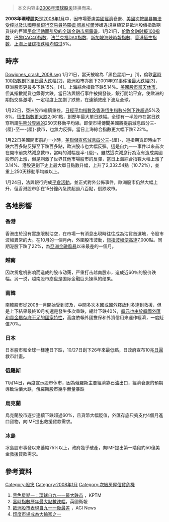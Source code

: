 > 本文内容由[2008年環球股災](https://zh.wikipedia.org/wiki/2008年環球股災)转换而来。


**2008年環球股災**是[2008年1月](../Page/2008年1月.md "wikilink")中，因市場憂慮[美國經濟](../Page/美國經濟.md "wikilink")衰退、[美國次按風暴無法受控以及](https://zh.wikipedia.org/wiki/2007年次級房屋信貸風暴 "wikilink")[法國興業銀行交易員](https://zh.wikipedia.org/wiki/法國興業銀行 "wikilink")[熱羅姆·凱維埃爾](../Page/熱羅姆·凱維埃爾.md "wikilink")涉嫌違規巨額交易歐洲股價指數期貨後的巨額[平倉活動而引發的全球金融市場震盪](https://zh.wikipedia.org/wiki/平倉 "wikilink")。1月21日，[伦敦](../Page/伦敦证券交易所.md "wikilink")[金融时报100指数](https://zh.wikipedia.org/wiki/伦敦金融时报100指数 "wikilink")、[巴黎](https://zh.wikipedia.org/wiki/泛歐股票交易所 "wikilink")[CAC40指数](https://zh.wikipedia.org/wiki/巴黎CAC40指数 "wikilink")、[法兰克福](../Page/法兰克福证券交易所.md "wikilink")[DAX指数](../Page/德国DAX指数.md "wikilink")、[新加坡](../Page/新加坡交易所.md "wikilink")[海峽時報指數](../Page/新加坡海峽時報指數.md "wikilink")、[香港](../Page/香港交易所.md "wikilink")[恒生指数](https://zh.wikipedia.org/wiki/恒生指数 "wikilink")、[上海](../Page/上海证券交易所.md "wikilink")[上证综指跌幅均超过](../Page/上海证券交易所综合股价指数.md "wikilink")5%。

## 時序

[Dowjones_crash_2008.svg](https://zh.wikipedia.org/wiki/File:Dowjones_crash_2008.svg "fig:Dowjones_crash_2008.svg") 1月21日，當天被喻為「黑色星期一」\[1\]，倫敦[富時100指數創下單日最大跌幅](https://zh.wikipedia.org/wiki/富時100指數 "wikilink")\[2\]，歐洲股市亦創下2001年[911事件後最大跌幅](https://zh.wikipedia.org/wiki/911事件 "wikilink")\[3\]，亞洲股市更最多下跌15%。\[4\]。上海綜合指數下跌5.14%。[美國股市當天休市](https://zh.wikipedia.org/wiki/美國股市 "wikilink")，但其指數期貨也錄得大跌。當日法興銀行事件被揭發後，銀行開始平倉，使歐洲的期指交易激增，一定程度上加劇了跌勢，在連鎖效應下波及全球。

1月22日，亞洲股市繼續重挫。[日經平均指數及香港](https://zh.wikipedia.org/wiki/日經平均指數 "wikilink")[恆生指數分別下跌超過](https://zh.wikipedia.org/wiki/恆生指數 "wikilink")5%及8%。[恆生指數更大跌](https://zh.wikipedia.org/wiki/恆生指數 "wikilink")2,061點，創歷年最大單日跌幅。全球有一半股市在當日跌穿所謂[牛熊分界線的](https://zh.wikipedia.org/wiki/牛熊分界線 "wikilink")250天移動平均線。即使市場傳聞美國將提前減息四分三-{厘}-至一-{厘}-救市，也無力反彈。當日上海綜合指數更大幅下跌7.22%。

1月22日美國開市前約一小時，[美聯儲宣佈減息四分三](https://zh.wikipedia.org/wiki/美聯儲 "wikilink")-{厘}-，道指期貨即時由下跌六百多點反彈至下跌百多點，歐洲股市也大幅反彈。這是自九一一事件以來首次在開市前突然減息救市，當時的減幅是半-{厘}-。雖然這次減息行為沒有造成美國股市的上漲，但是刺激了世界其他市場股市的反彈，當日上海綜合指數大幅上漲了3.14%、港股更創下史上最大單日點數升幅，上升了2,332.54點（10.72%），並重上250天移動平均線以上。

1月24日，法興銀行完成[平倉活動](https://zh.wikipedia.org/wiki/平倉 "wikilink")，並正式對外公佈事件，歐洲股市仍然大幅上升，但香港股市卻在15分鐘內急跌超過八百點，倒跌收市。

## 各地影響

###  香港

香港由於沒有實施限制沽空，在市場一有消息出現時往往成為沽貨首選地，令股市波幅異常的大。在10月的一個月內，外圍股市波動，[恆指波幅便高達](https://zh.wikipedia.org/wiki/恆指 "wikilink")7,000點。同期港股下跌了22%，為[亞洲金融風暴](../Page/亞洲金融風暴.md "wikilink")以來最差的一個月。

###  越南

因次贷危机影响而造成的股市动荡，严重打击越南股市，造成近60％的股价跌幅。另一说，越南股市崩盘是国际金融巨头操纵的结果。

###  南韓

南韓股市從2008一月開始受到波及，中間多次本國或國外釋放利多達到救援，但是上下結果最終10月初還是發生多次重跌，總計下跌40%，[韓元也由於韓國外匯和貴金屬存底不足的國家特性](https://zh.wikipedia.org/wiki/韓元 "wikilink")，高度依賴外國擔保和外資信用來運作經濟，一度貶值70%。

###  日本

日本股市和全球一樣連日下跌，10/27日創下26年來最低點，日政府宣布10兆[日圓](../Page/日圓.md "wikilink")救市計畫。

###  俄羅斯

11月14日，再度宣示股市休市，因為俄羅斯主要經濟靠石油出口，經濟衰退的預期導致油價大跌，俄羅斯股市幾乎無量暴跌

###  烏克蘭

烏克蘭股市逐步連續下跌超過60%，且貨幣大幅貶值，外匯存底只夠支付4個月進口貨物，向IMF提出救援貸款需求。

###  冰島

冰島股市事發以來萎縮75%以上，政府幾乎破產，向IMF提出第一階段約50億美金救援貸款需求。

## 參考資料

<div class="references-small">

<references />

</div>

[Category:股灾](https://zh.wikipedia.org/wiki/Category:股灾 "wikilink") [Category:2008年1月](https://zh.wikipedia.org/wiki/Category:2008年1月 "wikilink") [Category:次級房屋信貸危機](https://zh.wikipedia.org/wiki/Category:次級房屋信貸危機 "wikilink")

1.  [黑色星期一：環球自九一一最大跌市](http://www.kptm.com/Global/story.asp?S=7750403) ，KPTM
2.  [富時指數歷年最大點數跌幅](http://blogs.guardian.co.uk/markets/2008/01/with_just_moments_to_go.html)，英國衛報
3.  [歐洲股市表現自九一一後最差](http://www.agi.it/business/news/200801211921-eco-ren0094-art.html) ，AGI News
4.  [印度市場成為大輸家之一](http://www.thehindubusinessline.com/2008/01/22/stories/2008012252011600.htm)